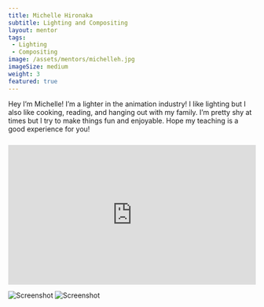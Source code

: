 ```yaml
---
title: Michelle Hironaka
subtitle: Lighting and Compositing
layout: mentor
tags:
 - Lighting
 - Compositing
image: /assets/mentors/michelleh.jpg
imageSize: medium
weight: 3
featured: true
---
```

Hey I’m Michelle! I’m a lighter in the animation industry! I like lighting but I also like cooking, reading, and hanging out with my family. I’m pretty shy at times but I try to make things fun and enjoyable. Hope my teaching is a good experience for you!

<div style="padding:56.25% 0 0 0;position:relative;margin-top: 24px;"><iframe src="https://player.vimeo.com/video/295876694?title=0&byline=0&portrait=0" style="position:absolute;top:0;left:0;width:100%;height:100%;" frameborder="0" allow="autoplay; fullscreen" allowfullscreen></iframe></div><script src="https://player.vimeo.com/api/player.js"></script>

![Screenshot](../../assets/images/michelleh/lighting_compositing.png)
![Screenshot](../../assets/images/michelleh/modeling_texturing.png)
